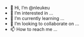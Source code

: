 - 👋 Hi, I’m @nleukeu
- 👀 I’m interested in ...
- 🌱 I’m currently learning ...
- 💞️ I’m looking to collaborate on ...
- 📫 How to reach me ...

<!---
nleukeu/nleukeu is a ✨ special ✨ repository because its `README.md` (this file) appears on your GitHub profile.
You can click the Preview link to take a look at your changes.
--->
